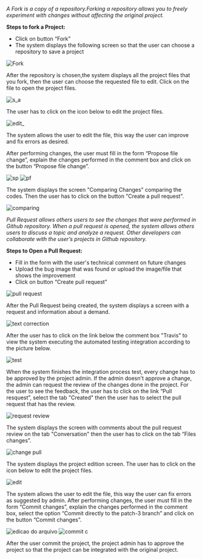 
_A Fork is a copy of a repository.Forking a repository allows you to freely experiment with changes without affecting the original project._ 

**Steps to fork a Project:**

* Click on button “Fork”
* The system displays the following screen so that the user can choose a repository to save a project
 
![Fork](https://cloud.githubusercontent.com/assets/27444220/25282917/56b5111e-2688-11e7-9b5e-831d3a5e760d.PNG)

After the repository is chosen,the system displays all the project files that you fork, then the user can choose the requested file to edit. Click on the file to open the project files.

![s_a](https://cloud.githubusercontent.com/assets/27444220/25283075/ebd3ffb2-2688-11e7-88f6-3f2a383dd871.PNG)
 
The user has to click on the icon below to edit the project files.

![edit_](https://cloud.githubusercontent.com/assets/27444220/25283203/5af29d68-2689-11e7-8360-83f3e9e61d3a.PNG)

The system allows the user to edit the file, this way the user can improve and fix errors as desired.

After performing changes, the user must fill in the form “Propose file change”, explain the changes performed in the comment box and click on the button “Propose file change”.
 
![sp](https://cloud.githubusercontent.com/assets/27444220/25283368/e32c4544-2689-11e7-9f5c-c0de74bad581.PNG)
![pf](https://cloud.githubusercontent.com/assets/27444220/25283453/34256ade-268a-11e7-939b-7fd632533b64.PNG)

 
The system displays the screen "Comparing Changes" comparing the codes. Then the user has to click on the button "Create a pull request".

![comparing](https://cloud.githubusercontent.com/assets/27444220/25283584/a5ae2290-268a-11e7-9d03-321f1e066dc6.PNG)


_Pull Request allows others users to see the changes that were performed in Github repository. When a pull request is opened, the system allows others users to discuss a topic and analyze a request. Other developers can collaborate with the user’s projects in Github repository._

**Steps to Open a Pull Request:**
* Fill in the form with the user's technical comment on future changes
* Upload the bug image that was found or upload the image/file that shows the improvement
* Click on button “Create pull request”

 
![pull request](https://cloud.githubusercontent.com/assets/27444220/25283612/b9687f60-268a-11e7-843f-ba14d2450d48.PNG)


After the Pull Request being created, the system displays a screen with a request and information about a demand.
 
![text correction](https://cloud.githubusercontent.com/assets/27444220/25283698/fe3ef6f0-268a-11e7-9086-a60388595333.PNG)

After the user has to click on the link below the comment box "Travis" to view the system executing the automated testing integration according to the picture below.

![test](https://cloud.githubusercontent.com/assets/27444220/25283725/180cb568-268b-11e7-85dc-46ee5ea20ad1.PNG)

When the system finishes the integration process test, every change has to be approved by the project admin. If the admin doesn't approve a change, the admin can request the review of the changes done in the project. For the user to see the feedback, the user has to click on the link “Pull resquest”, select the tab "Created" then the user has to select the pull request that has the review.

![request review](https://cloud.githubusercontent.com/assets/27444220/25400108/f0931726-29c7-11e7-95e2-f4c14da0b892.PNG)

The system displays the screen with comments about the pull request review on the tab "Conversation" then the user has to click on the tab “Files changes”.

![change pull](https://cloud.githubusercontent.com/assets/27444220/25400174/206be14e-29c8-11e7-939c-4a08dcdfb4fb.PNG)

The system displays the project edition screen. The user has to click on the icon below to edit the project files.

![edit](https://cloud.githubusercontent.com/assets/27444220/25400216/494da598-29c8-11e7-9316-626d3aa38ff3.PNG)

The system allows the user to edit the file, this way the user can fix errors as suggested by admin. 
After performing changes, the user must fill in the form “Commit changes”, explain the changes performed in the comment box, select the option “Commit directly to the patch-3 branch” and click on the button “Commit changes”.

![edicao do arquivo](https://cloud.githubusercontent.com/assets/27444220/25400309/7dd3ddfa-29c8-11e7-8a39-bf156529e48a.PNG)
![commit c](https://cloud.githubusercontent.com/assets/27444220/25400345/9e70da36-29c8-11e7-987b-0fc72211cf40.PNG)

After the user commit the project, the project admin has to approve the project so that the project can be integrated with the original project.

 
